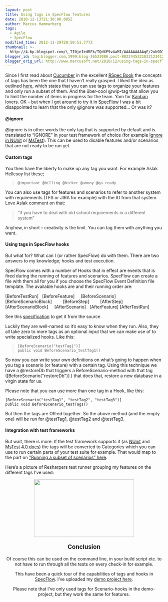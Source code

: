 ```yaml
---
layout: post
title: Using tags in SpecFlow features
date: 2010-12-13T21:30:00.005Z
author: Marcus Hammarberg
tags:
  - Agile
  - SpecFlow
modified_time: 2012-11-29T20:50:51.777Z
thumbnail: >-
  http://4.bp.blogspot.com/\_TI0jeIedRFk/TQdXP9v4aMI/AAAAAAAAAqE/2ub9D7gAH3M/s72-c/reshaper+showing+features+with+tags+as+categories.png
blogger_id: tag:blogger.com,1999:blog-36533086.post-8822445321832123412
blogger_orig_url: http://www.marcusoft.net/2010/12/using-tags-in-specflow-features.html
---
```





Since I first read about
<a href="https://github.com/aslakhellesoy/cucumber/wiki"
target="_blank">Cucumber</a> in the excellent
<a href="http://www.pragprog.com/titles/achbd/the-rspec-book"
target="_blank">RSpec Book</a> the concepts of tags has been the one
that I haven’t really grasped. I liked the idea as outlined
<a href="https://github.com/aslakhellesoy/cucumber/wiki/Tags"
target="_blank">here</a>, which states that you can use tags to organize
your features and only run a subset of them. And the über-cool @wip-tag
that allow you to limit the number of items in progress for the team.
Yam for <a
href="http://www.marcusoft.net/2009/11/kanban-example-by-henrik-kniberg.html"
target="_blank">Kanban</a> lovers.
OK – but when I got around to try it in
<a href="http://www.specflow.org/" target="_blank">SpecFlow</a> I was a
bit disappointed to learn that the only @ignore was supported… Or was
it?

#### @ignore

@ignore is in other words the only tag that is supported by default and
is translated to “IGNORE” in your test framework of choice (for example
<a href="http://www.nunit.org/index.php?p=ignore&amp;r=2.4"
target="_blank">Ignore in NUnit</a> or <a
href="http://msdn.microsoft.com/en-us/library/ms182457(v=vs.80).aspx#UsingIgnoreAttribute"
target="_blank">MsTest</a>).
This can be used to disable features and/or scenarios that are not ready
to be run yet.

#### Custom tags

You then have the liberty to make up any tag you want. For example Aslak
Hellesoy list these;

>     @important @billing @bicker @annoy @qa_ready

You can also use tags for features and scenarios to refer to another
system with requirements (TFS or JIRA for example) with the ID from that
system. Love Aslak comment on that:

> “if you have to deal with old school requirements in a different
> system”

Anyhow, in short – creativity is the limit. You can tag them with
anything you want.

#### Using tags in SpecFlow hooks

But what for? What can I (or rather SpecFlow) do with them. There are
two answers to my knowledge; hooks and test execution.

SpecFlow comes with a number of Hooks that in effect are events that is
fired during the running of features and scenarios. SpecFlow can create
a file with them all for you if you choose the SpecFlow Event Definition
file template. The available hooks are and their running order are:

\[BeforeTestRun\]
  \[BeforeFeature\]
    \[BeforeScenario\]
      \[BeforeScenarioBlock\]
        \[BeforeStep\]
        \[AfterStep\]
      \[AfterScenarioBlock\]
    \[AfterScenario\]
  \[AfterFeature\]
\[AfterTestRun\]

See this <a
href="https://github.com/techtalk/SpecFlow/blob/master/Tests/FeatureTests/BeforeAfterHooks/BeforeAfterHooks.feature"
target="_blank">specification</a> to get it from the source

Luckily they are well-named so it’s easy to know when they run.
Also, they all take zero to more tags as an optional input that we can
make use of to write specialized hooks. Like this:

> ``` brush:
> [BeforeScenario("testTag1")]
> public void BeforeScenario_testTag1()
> ```

So now you can write your own definitions on what’s going to happen when
you tag a scenario (or feature) with a certain tag. Using this technique
we have a @restoreDb that triggers a BeforeScenario-method with that tag
(\[BeforeScenario("restoreDb")\] ) that does that, restore a new
database in a virgin state for us.

Please note that you can use more than one tag in a Hook, like this:

``` brush:
[BeforeScenario("testTag1", "testTag2", "testTag3")]
public void BeforeScenario_testTags()
```

But then the tags are OR:ed together. So the above method (and the empty
one) will be run for @testTag1, @testTag2 and @testTag3.

#### Integration with test frameworks

But wait, there is more. If the test framework supports it (as
<a href="http://www.nunit.org/index.php?p=category&amp;r=2.2"
target="_blank">NUnit</a> and
<a href="http://msdn.microsoft.com/en-us/library/ms182489.aspx#category"
target="_blank">MsTest</a> <a
href="http://groups.google.com/group/specflow/browse_thread/thread/5e15853e59f8219e/baaec86e7ed8da6a?lnk=gst&amp;q=tags+mstest#baaec86e7ed8da6a"
target="_blank">4.0 does</a>) the tags will be converted to Categories
which you can use to run certain parts of your test suite for example.
That would map to the part on
<a href="https://github.com/aslakhellesoy/cucumber/wiki/Tags"
target="_blank">"Running a subset of scenarios” here</a>.

Here’s a picture of Resharpers test runner grouping my features on the
different tags I’ve used:

<div class="separator" style="clear: both; text-align: center;">

<a
href="http://4.bp.blogspot.com/_TI0jeIedRFk/TQdXP9v4aMI/AAAAAAAAAqE/2ub9D7gAH3M/s1600/reshaper+showing+features+with+tags+as+categories.png"
data-imageanchor="1" style="margin-left: 1em; margin-right: 1em;"><img
src="http://4.bp.blogspot.com/_TI0jeIedRFk/TQdXP9v4aMI/AAAAAAAAAqE/2ub9D7gAH3M/s320/reshaper+showing+features+with+tags+as+categories.png"
data-border="0" width="320" height="184" /></a>


#### <span style="font-size: 19px; font-weight: bold;">Conclusion

Of course this can be used on the command line, in your build script
etc. to not have to run through all the tests on every check-in for
example.

This have been a quick tour of the capabilities of tags and hooks in
<a href="http://www.specflow.org/" target="_blank">SpecFlow</a>. I’ve
uploaded my <a href="https://github.com/marcusoftnet/DemoSpecFlowTags"
target="_blank">demo project here</a>.

Please note that I’ve only used tags for Scenario-hooks in the
demo-project, but they work the same for features.


